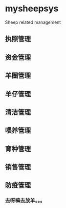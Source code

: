 # mysheepsys
Sheep related management
## 执照管理 
## 资金管理 
## 羊圈管理
## 羊仔管理
## 清洁管理
## 喂养管理
## 育种管理
## 销售管理
## 防疫管理
### 去呀嘛去放羊。。。
